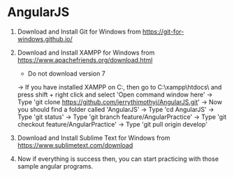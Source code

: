 # AngularJS

1) Download and Install Git for Windows from https://git-for-windows.github.io/
2) Download and Install XAMPP for Windows from https://www.apachefriends.org/download.html
	* Do not download version 7

	-> If you have installed XAMPP on C:, then go to C:\xampp\htdocs\ and press shift + right click and select 'Open command window here'
	-> Type 'git clone https://github.com/jerrythimothyj/AngularJS.git'
	-> Now you should find a folder called 'AngularJS'
	-> Type 'cd AngularJS'
	-> Type 'git status'
	-> Type 'git branch feature/AngularPractice'
	-> Type 'git checkout feature/AngularPractice'
	-> Type 'git pull origin develop'

3) Download and Install Sublime Text for Windows from https://www.sublimetext.com/download

4) Now if everything is success then, you can start practicing with those sample angular programs.
